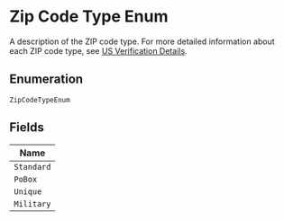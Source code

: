 
# Zip Code Type Enum

A description of the ZIP code type. For more detailed information about
each ZIP code type, see [US Verification Details](#tag/US-Verification-Types).

## Enumeration

`ZipCodeTypeEnum`

## Fields

| Name |
|  --- |
| `Standard` |
| `PoBox` |
| `Unique` |
| `Military` |

